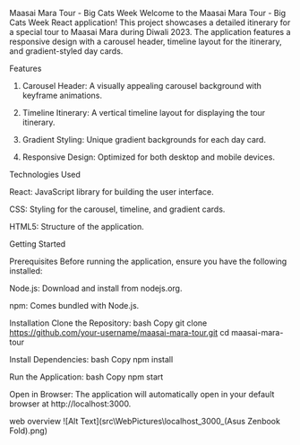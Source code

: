 Maasai Mara Tour - Big Cats Week
Welcome to the Maasai Mara Tour - Big Cats Week React application! This project showcases a detailed itinerary for a special tour to Maasai Mara during Diwali 2023. The application features a responsive design with a carousel header, timeline layout for the itinerary, and gradient-styled day cards.

Features
 1. Carousel Header: A visually appealing carousel background with keyframe animations.

 2. Timeline Itinerary: A vertical timeline layout for displaying the tour itinerary.

 3. Gradient Styling: Unique gradient backgrounds for each day card.

 4. Responsive Design: Optimized for both desktop and mobile devices.

Technologies Used

 React: JavaScript library for building the user interface.

 CSS: Styling for the carousel, timeline, and gradient cards.

 HTML5: Structure of the application.

Getting Started


Prerequisites
Before running the application, ensure you have the following installed:

 Node.js: Download and install from nodejs.org.

 npm: Comes bundled with Node.js.

Installation
Clone the Repository:
 bash
 Copy
 git clone https://github.com/your-username/maasai-mara-tour.git
 cd maasai-mara-tour


Install Dependencies:
 bash
 Copy
 npm install


Run the Application:
 bash
 Copy
 npm start


Open in Browser:
The application will automatically open in your default browser at http://localhost:3000.

web overview
![Alt Text](src\WebPictures\localhost_3000_(Asus Zenbook Fold).png)
